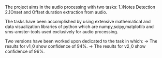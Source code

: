 The project aims in the audio processing with two tasks:
1.)Notes Detection
2.)Onset and Offset duration extraction from audio.

The tasks have been accomplished by using extensive mathematical and data visualization libraries of python which are 
numpy,scipy,matplotlib and sms-amster-tools used exclusively for audio processing.

Two versions have been worked upon dedicated to the task in which:
-> The results for v1_0 show confidence of 94%.
-> The results for v2_0 show confidence of 96%.
